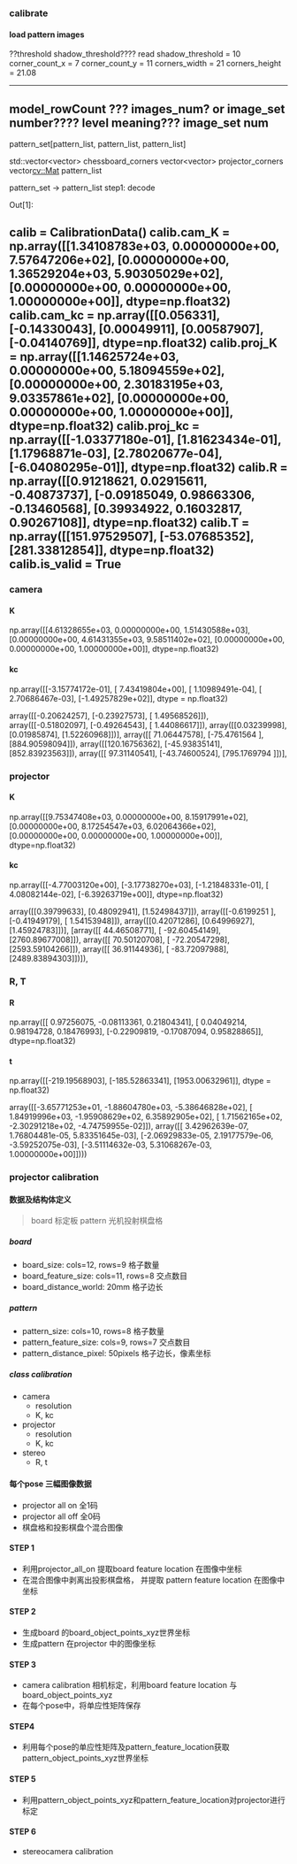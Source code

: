 ### calibrate

#### load pattern images

??threshold shadow_threshold????
read shadow_threshold = 10
corner_count_x = 7
corner_count_y = 11
corners_width = 21
corners_height = 21.08

---
model_rowCount ??? images_num? or image_set number????
level meaning???
image_set num
---

pattern_set[pattern_list, pattern_list, pattern_list]

std::vector<vector<point2f>> chessboard_corners 
vector<vector<point2f>> projector_corners 
vector<cv::Mat> pattern_list 


pattern_set -> pattern_list
step1:
decode

Out[1]: 

calib = CalibrationData()
calib.cam_K = np.array([[1.34108783e+03, 0.00000000e+00, 7.57647206e+02],
                        [0.00000000e+00, 1.36529204e+03, 5.90305029e+02],
                        [0.00000000e+00, 0.00000000e+00, 1.00000000e+00]], dtype=np.float32)
calib.cam_kc = np.array([[0.056331],
                         [-0.14330043],
                         [0.00049911],
                         [0.00587907],
                         [-0.04140769]], dtype=np.float32)
calib.proj_K = np.array([[1.14625724e+03, 0.00000000e+00, 5.18094559e+02],
                         [0.00000000e+00, 2.30183195e+03, 9.03357861e+02],
                         [0.00000000e+00, 0.00000000e+00, 1.00000000e+00]], dtype=np.float32)
calib.proj_kc = np.array([[-1.03377180e-01],
                          [1.81623434e-01],
                          [1.17968871e-03],
                          [2.78020677e-04],
                          [-6.04080295e-01]], dtype=np.float32)
calib.R = np.array([[0.91218621, 0.02915611, -0.40873737],
                    [-0.09185049, 0.98663306, -0.13460568],
                    [0.39934922, 0.16032817, 0.90267108]], dtype=np.float32)
calib.T = np.array([[151.97529507],
                    [-53.07685352],
                    [281.33812854]], dtype=np.float32)
calib.is_valid = True
---


### camera

#### K

np.array([[4.61328655e+03, 0.00000000e+00, 1.51430588e+03],
       [0.00000000e+00, 4.61431355e+03, 9.58511402e+02],
       [0.00000000e+00, 0.00000000e+00, 1.00000000e+00]], dtype=np.float32)

#### kc
np.array([[-3.15774172e-01],
       [ 7.43419804e+00],
       [ 1.10989491e-04],
       [ 2.70686467e-03],
       [-1.49257829e+02]], dtype = np.float32)

array([[-0.20624257],
       [-0.23927573],
       [ 1.49568526]]), 
array([[-0.51802097],
       [-0.49264543],
       [ 1.44086617]]), 
array([[0.03239998],
       [0.01985874],
       [1.52260968]])], 
array([[ 71.06447578],
       [-75.4761564 ],
       [884.90598094]]), 
array([[120.16756362],
       [-45.93835141],
       [852.83923563]]), 
array([[ 97.31140541],
       [-43.74600524],
       [795.1769794 ]])], 

### projector
#### K
np.array([[9.75347408e+03, 0.00000000e+00, 8.15917991e+02],
       [0.00000000e+00, 8.17254547e+03, 6.02064366e+02],
       [0.00000000e+00, 0.00000000e+00, 1.00000000e+00]], dtype=np.float32)
#### kc
np.array([[-4.77003120e+00],
       [-3.17738270e+03],
       [-1.21848331e-01],
       [ 4.08082144e-02],
       [-6.39263719e+00]], dtype=np.float32)

array([[0.39799633],
       [0.48092941],
       [1.52498437]]), 
array([[-0.6199251 ],
       [-0.41949179],
       [ 1.54153948]]), 
array([[0.42071286],
       [0.64996927],
       [1.45924783]])], 
[array([[  44.46508771],
       [ -92.60454149],
       [2760.89677008]]), 
array([[  70.50120708],
       [ -72.20547298],
       [2593.59104266]]), 
array([[  36.91144936],
       [ -83.72097988],
       [2489.83894303]])]), 

### R, T
#### R
np.array([[ 0.97256075, -0.08113361,  0.21804341],
       [ 0.04049214,  0.98194728,  0.18476993],
       [-0.22909819, -0.17087094,  0.95828865]], dtype=np.float32)

#### t
np.array([[-219.19568903],
       [-185.52863341],
       [1953.00632961]], dtype = np.float32)



array([[-3.65771253e+01, -1.88604780e+03, -5.38646828e+02],
       [ 1.84919996e+03, -1.95908629e+02,  6.35892905e+02],
       [ 1.71562165e+02, -2.30291218e+02, -4.74759955e-02]]), 
array([[ 3.42962639e-07,  1.76804481e-05,  5.83351645e-03],
       [-2.06929833e-05,  2.19177579e-06, -3.59252075e-03],
       [-3.51114632e-03,  5.31068267e-03,  1.00000000e+00]])))


### projector calibration

#### 数据及结构体定义
> board 标定板
> pattern 光机投射棋盘格

##### board
- board_size: cols=12, rows=9 格子数量
- board_feature_size: cols=11, rows=8 交点数目
- board_distance_world: 20mm 格子边长

##### pattern
- pattern_size: cols=10, rows=8 格子数量
- pattern_feature_size: cols=9, rows=7 交点数目
- pattern_distance_pixel: 50pixels 格子边长，像素坐标

##### class calibration
- camera
  - resolution 
  - K, kc
- projector
  - resolution 
  - K, kc
- stereo
  - R, t


#### 每个pose 三幅图像数据

- projector all on 全1码
- projector all off 全0码
- 棋盘格和投影棋盘个混合图像

#### STEP 1

- 利用projector_all_on 提取board feature location 在图像中坐标
- 在混合图像中剥离出投影棋盘格， 并提取 pattern feature location 在图像中坐标

#### STEP 2

- 生成board 的board_object_points_xyz世界坐标
- 生成pattern 在projector 中的图像坐标

#### STEP 3

- camera calibration 相机标定，利用board feature location 与 board_object_points_xyz
- 在每个pose中，将单应性矩阵保存

#### STEP4

- 利用每个pose的单应性矩阵及pattern_feature_location获取pattern_object_points_xyz世界坐标

#### STEP 5

- 利用pattern_object_points_xyz和pattern_feature_location对projector进行标定

#### STEP 6

- stereocamera calibration



